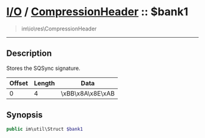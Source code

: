 # [I/O](io.md) / [CompressionHeader](io-CompressionHeader.md) :: $bank1
 > im\io\res\CompressionHeader
____

## Description
Stores the SQSync signature.

| Offset | Length | Data             |
|--------|--------|------------------|
| 0      | 4      | \xBB\x8A\x8E\xAB |

## Synopsis
```php
public im\util\Struct $bank1
```
